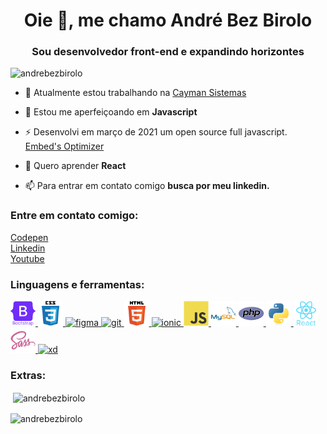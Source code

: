 <h1 align="center">Oie 👋, me chamo André Bez Birolo</h1>
<h3 align="center">Sou desenvolvedor front-end e expandindo horizontes</h3>

<p align="left"> <img src="https://komarev.com/ghpvc/?username=andrebezbirolo&label=Profile%20views&color=0e75b6&style=flat" alt="andrebezbirolo" /> </p>

- 🤝 Atualmente estou trabalhando na [Cayman Sistemas](cayman.com.br)

- 🌱 Estou me aperfeiçoando em **Javascript**

- ⚡ Desenvolvi em março de 2021 um open source full javascript. [Embed's Optimizer](https://github.com/AndreBezBirolo/embed-optimize-open-source)

- 💬 Quero aprender **React**

- 📫 Para entrar em contato comigo **busca por meu linkedin.**

<h3 align="left">Entre em contato comigo:</h3>
<p align="left">
<a href="https://codepen.io/andrebezbirolo" target="blank">
Codepen
</a><br>
<a href="https://linkedin.com/in/andre-j-bez-birolo" target="blank">
Linkedin
</a><br>
<a href="https://www.youtube.com/c/ucerfhbw4-fgxumo-v9bot2q" target="blank">
Youtube
</a>
</p>

<h3 align="left">Linguagens e ferramentas:</h3>
<p align="left"> <a href="https://getbootstrap.com" target="_blank"> <img src="https://raw.githubusercontent.com/devicons/devicon/master/icons/bootstrap/bootstrap-plain-wordmark.svg" alt="bootstrap" width="40" height="40"/> </a> <a href="https://www.w3schools.com/css/" target="_blank"> <img src="https://raw.githubusercontent.com/devicons/devicon/master/icons/css3/css3-original-wordmark.svg" alt="css3" width="40" height="40"/> </a> <a href="https://www.figma.com/" target="_blank"> <img src="https://www.vectorlogo.zone/logos/figma/figma-icon.svg" alt="figma" width="40" height="40"/> </a> <a href="https://git-scm.com/" target="_blank"> <img src="https://www.vectorlogo.zone/logos/git-scm/git-scm-icon.svg" alt="git" width="40" height="40"/> </a> <a href="https://www.w3.org/html/" target="_blank"> <img src="https://raw.githubusercontent.com/devicons/devicon/master/icons/html5/html5-original-wordmark.svg" alt="html5" width="40" height="40"/> </a> <a href="https://ionicframework.com" target="_blank"> <img src="https://upload.wikimedia.org/wikipedia/commons/d/d1/Ionic_Logo.svg" alt="ionic" width="40" height="40"/> </a> <a href="https://developer.mozilla.org/en-US/docs/Web/JavaScript" target="_blank"> <img src="https://raw.githubusercontent.com/devicons/devicon/master/icons/javascript/javascript-original.svg" alt="javascript" width="40" height="40"/> </a> <a href="https://www.mysql.com/" target="_blank"> <img src="https://raw.githubusercontent.com/devicons/devicon/master/icons/mysql/mysql-original-wordmark.svg" alt="mysql" width="40" height="40"/> </a> <a href="https://www.php.net" target="_blank"> <img src="https://raw.githubusercontent.com/devicons/devicon/master/icons/php/php-original.svg" alt="php" width="40" height="40"/> </a> <a href="https://www.python.org" target="_blank"> <img src="https://raw.githubusercontent.com/devicons/devicon/master/icons/python/python-original.svg" alt="python" width="40" height="40"/> </a> <a href="https://reactjs.org/" target="_blank"> <img src="https://raw.githubusercontent.com/devicons/devicon/master/icons/react/react-original-wordmark.svg" alt="react" width="40" height="40"/> </a> <a href="https://sass-lang.com" target="_blank"> <img src="https://raw.githubusercontent.com/devicons/devicon/master/icons/sass/sass-original.svg" alt="sass" width="40" height="40"/> </a> <a href="https://www.adobe.com/products/xd.html" target="_blank"> <img src="https://cdn.worldvectorlogo.com/logos/adobe-xd.svg" alt="xd" width="40" height="40"/> </a> </p>

<h3 align="left">Extras:</h3>
<p>&nbsp;<img align="center" src="https://github-readme-stats.vercel.app/api?username=andrebezbirolo&show_icons=true&theme=tokyonight&locale=en" alt="andrebezbirolo" /></p>

<p><img align="center" src="https://github-readme-streak-stats.herokuapp.com/?user=andrebezbirolo&theme=dark" alt="andrebezbirolo" /></p>
